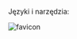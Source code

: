 Języki i narzędzia:

![favicon](https://user-images.githubusercontent.com/77631315/110176313-60dc8b00-7e03-11eb-992a-4eabe9c1b1a9.png)
